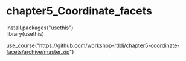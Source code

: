 # chapter5_Coordinate_facets
install.packages("usethis")  
library(usethis)

use_course("https://github.com/workshop-rddj/chapter5-coordinate-facets/archive/master.zip")
